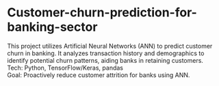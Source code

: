 # Customer-churn-prediction-for-banking-sector
This project utilizes Artificial Neural Networks (ANN) to predict customer churn in banking. It analyzes transaction history and demographics to identify potential churn patterns, aiding banks in retaining customers.  
Tech: Python, TensorFlow/Keras, pandas  
Goal: Proactively reduce customer attrition for banks using ANN.
